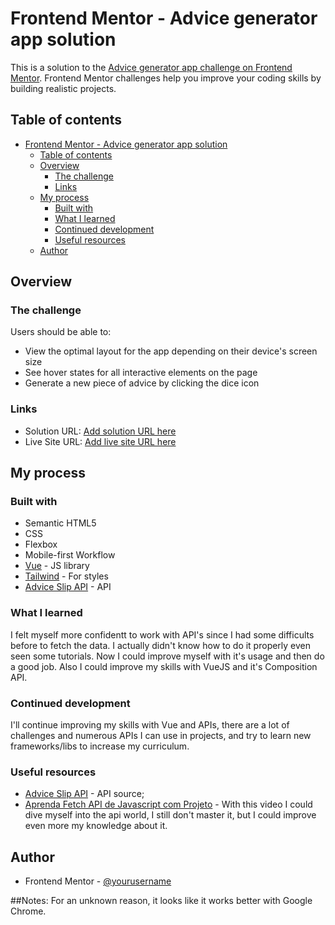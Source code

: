 # Frontend Mentor - Advice generator app solution

This is a solution to the [Advice generator app challenge on Frontend Mentor](https://www.frontendmentor.io/challenges/advice-generator-app-QdUG-13db). Frontend Mentor challenges help you improve your coding skills by building realistic projects.

## Table of contents

- [Frontend Mentor - Advice generator app solution](#frontend-mentor---advice-generator-app-solution)
  - [Table of contents](#table-of-contents)
  - [Overview](#overview)
    - [The challenge](#the-challenge)
    - [Links](#links)
  - [My process](#my-process)
    - [Built with](#built-with)
    - [What I learned](#what-i-learned)
    - [Continued development](#continued-development)
    - [Useful resources](#useful-resources)
  - [Author](#author)

## Overview

### The challenge

Users should be able to:

- View the optimal layout for the app depending on their device's screen size
- See hover states for all interactive elements on the page
- Generate a new piece of advice by clicking the dice icon

### Links

- Solution URL: [Add solution URL here](https://www.frontendmentor.io/solutions/advice-generator-made-w-vuejs-and-tailwindcss-5pFSsC-ih1)
- Live Site URL: [Add live site URL here](https://genadvice.netlify.app/)

## My process

### Built with

- Semantic HTML5
- CSS
- Flexbox
- Mobile-first Workflow
- [Vue](https://vuejs.org/) - JS library
- [Tailwind](https://tailwindcss.com/) - For styles
- [Advice Slip API](https://api.adviceslip.com/) - API

### What I learned

I felt myself more confidentt to work with API's since I had some difficults before to fetch the data. I actually didn't know how to do it properly even seen some tutorials. Now I could improve myself with it's usage and then do a good job. Also I could improve my skills with VueJS and it's Composition API.

### Continued development

I'll continue improving my skills with Vue and APIs, there are a lot of challenges and numerous APIs I can use in projects, and try to learn new frameworks/libs to increase my curriculum.

### Useful resources

- [Advice Slip API](https://api.adviceslip.com/) - API source;
- [Aprenda Fetch API de Javascript com Projeto](https://www.youtube.com/watch?v=qIGYM4S8x50&t=1149s) - With this video I could dive myself into the api world, I still don't master it, but I could improve even more my knowledge about it.

## Author

- Frontend Mentor - [@yourusername](https://www.frontendmentor.io/profile/felipebss1)

##Notes: For an unknown reason, it looks like it works better with Google Chrome.
